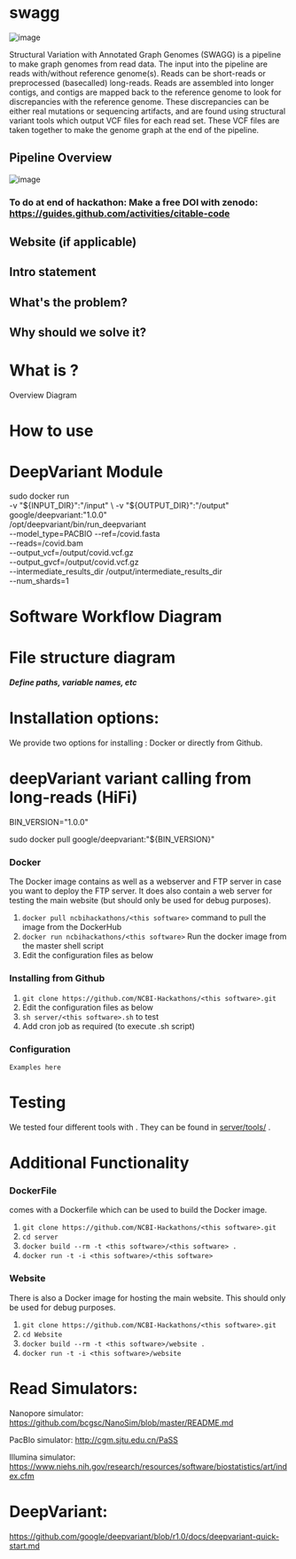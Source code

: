 # swagg
![image](swagg-logo/SWAGG_LOGO_V1.png)

Structural Variation with Annotated Graph Genomes (SWAGG) is a pipeline to make graph genomes from read data. The input into the pipeline are reads with/without reference genome(s). Reads can be short-reads or preprocessed (basecalled) long-reads. Reads are assembled into longer contigs, and contigs are mapped back to the reference genome to look for discrepancies with the reference genome. These discrepancies can be either real mutations or sequencing artifacts, and are found using structural variant tools which output VCF files for each read set. These VCF files are taken together to make the genome graph at the end of the pipeline.

## Pipeline Overview



![image](swagg-pipeline/SWAGG_PIPELINE_V1.png)



### To do at end of hackathon: Make a free DOI with zenodo: <https://guides.github.com/activities/citable-code>

## Website (if applicable)

## Intro statement

## What's the problem?

## Why should we solve it?

# What is <this software>?

Overview Diagram

# How to use <this software>
  
# DeepVariant Module

sudo docker run \
  -v "${INPUT_DIR}":"/input" \
  -v "${OUTPUT_DIR}":"/output" \
  google/deepvariant:"1.0.0" \
  /opt/deepvariant/bin/run_deepvariant \
  --model_type=PACBIO 
  --ref=/covid.fasta \
  --reads=/covid.bam \
  --output_vcf=/output/covid.vcf.gz \
  --output_gvcf=/output/covid.vcf.gz \
  --intermediate_results_dir /output/intermediate_results_dir \
  --num_shards=1

# Software Workflow Diagram

# File structure diagram 
#### _Define paths, variable names, etc_

# Installation options:

We provide two options for installing <this software>: Docker or directly from Github.
  
# deepVariant variant calling from long-reads (HiFi)

BIN_VERSION="1.0.0"

sudo docker pull google/deepvariant:"${BIN_VERSION}"  

### Docker

The Docker image contains <this software> as well as a webserver and FTP server in case you want to deploy the FTP server. It does also contain a web server for testing the <this software> main website (but should only be used for debug purposes).

1. `docker pull ncbihackathons/<this software>` command to pull the image from the DockerHub
2. `docker run ncbihackathons/<this software>` Run the docker image from the master shell script
3. Edit the configuration files as below

### Installing <this software> from Github

1. `git clone https://github.com/NCBI-Hackathons/<this software>.git`
2. Edit the configuration files as below
3. `sh server/<this software>.sh` to test
4. Add cron job as required (to execute <this software>.sh script)

### Configuration

```Examples here```

# Testing

We tested four different tools with <this software>. They can be found in [server/tools/](server/tools/) . 

# Additional Functionality

### DockerFile

<this software> comes with a Dockerfile which can be used to build the Docker image.

  1. `git clone https://github.com/NCBI-Hackathons/<this software>.git`
  2. `cd server`
  3. `docker build --rm -t <this software>/<this software> .`
  4. `docker run -t -i <this software>/<this software>`
  
### Website

There is also a Docker image for hosting the main website. This should only be used for debug purposes.

  1. `git clone https://github.com/NCBI-Hackathons/<this software>.git`
  2. `cd Website`
  3. `docker build --rm -t <this software>/website .`
  4. `docker run -t -i <this software>/website`
  
# Read Simulators:

Nanopore simulator: <https://github.com/bcgsc/NanoSim/blob/master/README.md>

PacBIo simulator: <http://cgm.sjtu.edu.cn/PaSS>

Illumina simulator: <https://www.niehs.nih.gov/research/resources/software/biostatistics/art/index.cfm>

# DeepVariant:

https://github.com/google/deepvariant/blob/r1.0/docs/deepvariant-quick-start.md
